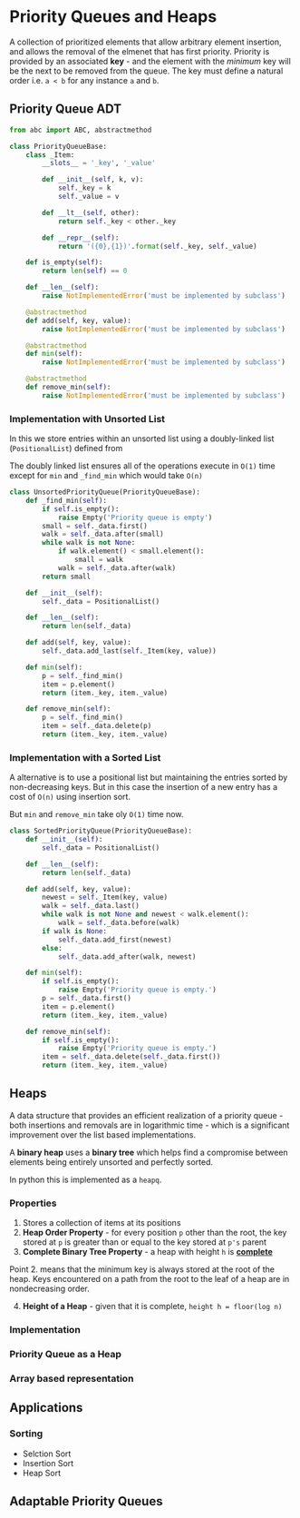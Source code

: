 # Priority Queues and Heaps
A collection of prioritized elements that allow arbitrary element insertion, and allows the removal of the elmenet that has first priority. Priority is provided by an associated **key** - and the element with the *minimum* key will be the next to be removed from the queue. The key must define a natural order i.e. `a < b` for any instance `a` and `b`. 

## Priority Queue ADT

```python
from abc import ABC, abstractmethod

class PriorityQueueBase:
    class _Item:
        __slots__ = '_key', '_value'

        def __init__(self, k, v):
            self._key = k
            self._value = v

        def __lt__(self, other):
            return self._key < other._key

        def __repr__(self):
            return '({0},{1})'.format(self._key, self._value)

    def is_empty(self):
        return len(self) == 0

    def __len__(self):
        raise NotImplementedError('must be implemented by subclass')

    @abstractmethod
    def add(self, key, value):
        raise NotImplementedError('must be implemented by subclass')

    @abstractmethod
    def min(self):
        raise NotImplementedError('must be implemented by subclass')

    @abstractmethod
    def remove_min(self):
        raise NotImplementedError('must be implemented by subclass')
```

### Implementation with Unsorted List

In this we store entries within an unsorted list using a doubly-linked list (`PositionalList`) defined from [](../Data%20Structures/positional%20list.md##position%20abstraction)

The doubly linked list ensures all of the operations execute in `O(1)` time except for `min` and `_find_min` which would take `O(n)`

```python
class UnsortedPriorityQueue(PriorityQueueBase):
    def _find_min(self):
        if self.is_empty():
            raise Empty('Priority queue is empty')
        small = self._data.first()
        walk = self._data.after(small)
        while walk is not None:
            if walk.element() < small.element():
                small = walk
            walk = self._data.after(walk)
        return small

    def __init__(self):
        self._data = PositionalList()

    def __len__(self):
        return len(self._data)

    def add(self, key, value):
        self._data.add_last(self._Item(key, value))

    def min(self):
        p = self._find_min()
        item = p.element()
        return (item._key, item._value)

    def remove_min(self):
        p = self._find_min()
        item = self._data.delete(p)
        return (item._key, item._value)
```

### Implementation with a Sorted List
A alternative is to use a positional list but maintaining the entries sorted by non-decreasing keys. But in this case the insertion of a new entry has a cost of `O(n)` using insertion sort.

But `min` and `remove_min` take oly `O(1)` time now.

```python
class SortedPriorityQueue(PriorityQueueBase):
    def __init__(self):
        self._data = PositionalList()

    def __len__(self):
        return len(self._data)

    def add(self, key, value):
        newest = self._Item(key, value)
        walk = self._data.last()
        while walk is not None and newest < walk.element():
            walk = self._data.before(walk)
        if walk is None:
            self._data.add_first(newest)
        else:
            self._data.add_after(walk, newest)

    def min(self):
        if self.is_empty():
            raise Empty('Priority queue is empty.')
        p = self._data.first()
        item = p.element()
        return (item._key, item._value)

    def remove_min(self):
        if self.is_empty():
            raise Empty('Priority queue is empty.')
        item = self._data.delete(self._data.first())
        return (item._key, item._value)
```

## Heaps

A data structure that provides an efficient realization of a priority queue - both insertions and removals are in logarithmic time - which is a significant improvement over the list based implementations.

A **binary heap** uses a **binary tree** which helps find a compromise between elements being entirely unsorted and perfectly sorted.

In python this is implemented as a `heapq`.

### Properties

1. Stores a collection of items at its positions
2. **Heap Order Property** - for every position `p` other than the root, the key stored at `p` is greater than or equal to the key stored at `p's` parent
3. **Complete Binary Tree Property** - a heap with height `h` is [**complete**](../Data%20Structures/trees.md#complete)

Point 2. means that the minimum key is always stored at the root of the heap. Keys encountered on a path from the root to the leaf of a heap are in nondecreasing order.

4. **Height of a Heap** - given that it is complete, `height h = floor(log n)`

### Implementation


### Priority Queue as a Heap

### Array based representation

## Applications

### Sorting
- Selction Sort
- Insertion Sort
- Heap Sort

## Adaptable Priority Queues